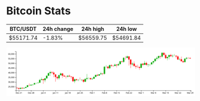 # Bitcoin Stats

BTC/USDT|24h change|24h high|24h low|
|---|---|---|---|
|$55171.74|-1.83%|$56559.75|$54691.84|

<img src="./chart.svg">
